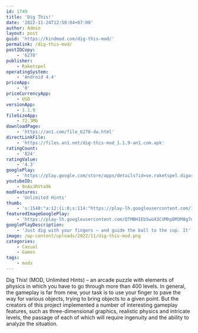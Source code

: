 ```yaml
---
id: 1749
title: 'Dig This!'
date: '2022-11-24T12:50:04+07:00'
author: Admin
layout: post
guid: 'https://kindmod.com/dig-this-mod/'
permalink: /dig-this-mod/
postIDCopy:
    - '6278'
publisher:
    - Raketspel
operatingSystem:
    - 'Android 4.4'
priceApp:
    - '0'
priceCurrencyApp:
    - USD
versionApp:
    - 1.1.9
fileSizeApp:
    - 72.3Mb
downloadPage:
    - 'https://an1.com/file_6278-dw.html'
directLinkFile:
    - 'https://files.an1.net/dig-this-mod_1.1.9-an1.com.apk'
ratingCount:
    - '824'
ratingValue:
    - '4.3'
googlePlay:
    - 'https://play.google.com/store/apps/details?id=se.raketspel.digaround'
youtubeID:
    - 9nAxJRVta9k
modFeatures:
    - 'Unlimited Hints'
thumb:
    - 's:1548:"a:12:{i:0;s:114:"https://play-lh.googleusercontent.com/1Nly4EJKKvRJE18DYW38PO2zzSlj1URbOoj-yMJQoH3QPeGvkmp33cmPoYmqoCR02w=w526-h296";i:1;s:115:"https://play-lh.googleusercontent.com/CflewS35OZpy0zEF8j_Qv1LF7liFD_7Q10zi1wQgRHYai2mLqCf9BrSpBRe59RsmbXs=w526-h296";i:2;s:116:"https://play-lh.googleusercontent.com/TlyoFG42rgihj1F6Qpqt2rxFjoYp66ZtVZjjI9VIvhHlnFFRQzn7ZMw13Kpkjg0J7i6g=w526-h296";i:3;s:116:"https://play-lh.googleusercontent.com/LeIQJRAFuBqXkb3nsBbkI_8VM7Ux6hvsWzSPIeoxlStXYBIAji5bWZfk_u4XsH5sVOqE=w526-h296";i:4;s:116:"https://play-lh.googleusercontent.com/0nujDNzpBYteW4qoZVKnyBFMpseGVcDm1EM7tGACcORrNXMoBb39daao3VVlAIrfE5bD=w526-h296";i:5;s:114:"https://play-lh.googleusercontent.com/TAoimPNFSHT792q_UqDiRycSKcNfgKc1ccZWfqQpBRsw19_23cvKNMW9F6vsKPF62A=w526-h296";i:6;s:115:"https://play-lh.googleusercontent.com/rjjoBLke2XMb6EBKRPnbpgZANP452C1tYdDwSOSEXWv60oahLwvjwjmLLuFrhpTd64E=w526-h296";i:7;s:114:"https://play-lh.googleusercontent.com/EL-2b_S2xBTjElyNDyL4S0cQntqq_YBMIEOHoMnkD0K_oYrN-JcUfrX6RzccHWybgg=w526-h296";i:8;s:116:"https://play-lh.googleusercontent.com/At3xIf_ULu7I9CIGbD3hJqDig8THQjRAZZuDZY5f-sJdkW3qJuUx9mcg9YbPb4m-_6jN=w526-h296";i:9;s:116:"https://play-lh.googleusercontent.com/0jDPjiEfCjB1M6hqKyQ6XOLAULMPNblub_ecGLlFhUUX08GRN_CWmzvRZAKZjSMHY-kX=w526-h296";i:10;s:115:"https://play-lh.googleusercontent.com/JXsqo4pm6OaPAu_CMBkfwnX7307YTjuemSWfFNQzCfxKDdYZzC8PQKefH3bLlfIpvF8=w526-h296";i:11;s:116:"https://play-lh.googleusercontent.com/dTDrsLVGhxNxXv2ktTmsybqYFqdwHBgG7zsp1Ub5dA3ZKFDn3mFHUzdwNgE8EBmY-Wt3=w526-h296";}";'
featuredImageGooglePlay:
    - 'https://play-lh.googleusercontent.com/QTMBHIEb5woX3CVMhpDM3M8g7u5mZB4a2AfDdKpd6fhFucDhISYdCjutxChrUNVw9BY'
googlePlayDescription:
    - 'Just dig with your fingers — and guide the ball to the cup. It''s easy, yet challenging. There is often a trick to solve the levels, sometimes you need take advantage of the objects'' speed, sometimes you need to make objects collide, but often it is enough to use your intuitive thinking.• Inventive and unique gameplay.• Easy to understand.'
image: /wp-content/uploads/2022/11/dig-this-mod.png
categories:
    - Casual
    - Games
tags:
    - mods
---
```


Dig This! (MOD, Unlimited Hints) – an arcade puzzle with elements of physics in which you have to go through more than 400 levels. In general, the gameplay is far from new, your task is to use your finger to pave the way for various objects, trying to bring objects to a given point. But the creators of this project implemented a number of interesting gameplay features, such as three-dimensional graphics, realistic physics and intricate levels, the passage of each of which will require ingenuity and the ability to analyze the situation.